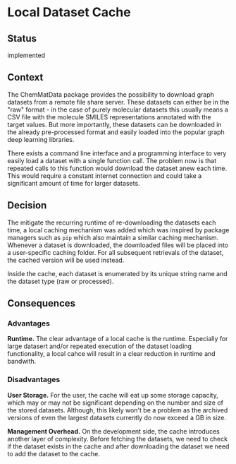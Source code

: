# Local Dataset Cache

## Status 

implemented

## Context 

The ChemMatData package provides the possibility to download graph datasets from a remote file share 
server. These datasets can either be in the "raw" format - in the case of purely molecular datasets 
this usually means a CSV file with the molecule SMILES representations annotated with the target values.
But more importantly, these datasets can be downloaded in the already pre-processed format and easily 
loaded into the popular graph deep learning libraries.

There exists a command line interface and a programming interface to very easily load a dataset with a 
single function call. The problem now is that repeated calls to this function would download the dataset 
anew each time. This would require a constant internet connection and could take a significant amount of 
time for larger datasets.

## Decision

The mitigate the recurring runtime of re-downloading the datasets each time, a local caching mechanism was 
added which was inspired by package managers such as ``pip`` which also maintain a similar caching mechanism.
Whenever a dataset is downloaded, the downloaded files will be placed into a user-specific caching folder. 
For all subsequent retrievals of the dataset, the cached version will be used instead.

Inside the cache, each dataset is enumerated by its unique string name and the dataset type (raw or processed).

## Consequences

### Advantages

**Runtime.** The clear advantage of a local cache is the runtime. Especially for large datasert and/or repeated 
execution of the dataset loading functionality, a local cahce will result in a clear reduction in runtime and 
bandwith.

### Disadvantages

**User Storage.** For the user, the cache will eat up some storage capacity, which may or may not be significant 
depending on the number and size of the stored datasets. Although, this likely won't be a problem as the archived 
versions of even the largest datasets currently do now exceed a GB in size.

**Management Overhead.** On the development side, the cache introduces another layer of complexity. Before fetching 
the datasets, we need to check if the dataset exists in the cache and after downloading the dataset we need to 
add the dataset to the cache.